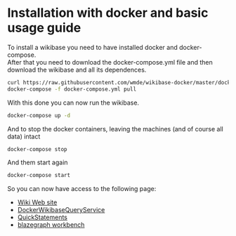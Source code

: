 # Installation with docker and basic usage guide

To install a wikibase you need to have installed docker and docker-compose.  
After that you need to download the docker-compose.yml file and then download the wikibase and all its dependences.

```bash
curl https://raw.githubusercontent.com/wmde/wikibase-docker/master/docker-compose.yml > docker-compose.yml
docker-compose -f docker-compose.yml pull
```

With this done you can now run the wikibase.  

```bash
docker-compose up -d
``` 

And to stop the docker containers, leaving the machines (and of course all data) intact

```bash
docker-compose stop
```

And them start again

```bash
docker-compose start
```

So you can now have access to the following page: 
 - [Wiki Web site](http://localhost:8181)
 - [DockerWikibaseQueryService](http://localhost:8282)
 - [QuickStatements](http://localhost:9191)
 - [blazegraph workbench](http://localhost:8989/bigdata)